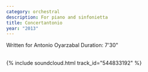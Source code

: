 ```yaml
---
category: orchestral
description: For piano and sinfonietta
title: Concertantonio
year: "2013"
---
```


Written for Antonio Oyarzabal
Duration: 7'30"\
<br>

{% include soundcloud.html track_id="544833192" %}

